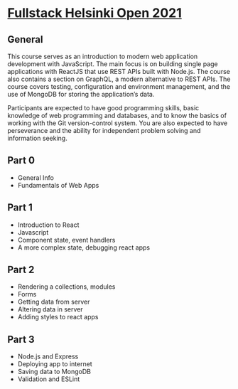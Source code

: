 # [Fullstack Helsinki Open 2021](https://fullstackopen.com/en/about)

## General
This course serves as an introduction to modern web application development with JavaScript. The main focus is on building single page applications with ReactJS that use REST APIs built with Node.js. The course also contains a section on GraphQL, a modern alternative to REST APIs.
The course covers testing, configuration and environment management, and the use of MongoDB for storing the application’s data.

Participants are expected to have good programming skills, basic knowledge of web programming and databases, and to know the basics of working with the Git version-control system. You are also expected to have perseverance and the ability for independent problem solving and information seeking.

## Part 0
- General Info
- Fundamentals of Web Apps

## Part 1
- Introduction to React
- Javascript
- Component state, event handlers
- A more complex state, debugging react apps

## Part 2
- Rendering a collections, modules
- Forms
- Getting data from server
- Altering data in server
- Adding styles to react apps

## Part 3
- Node.js and Express
- Deploying app to internet
- Saving data to MongoDB
- Validation and ESLint
